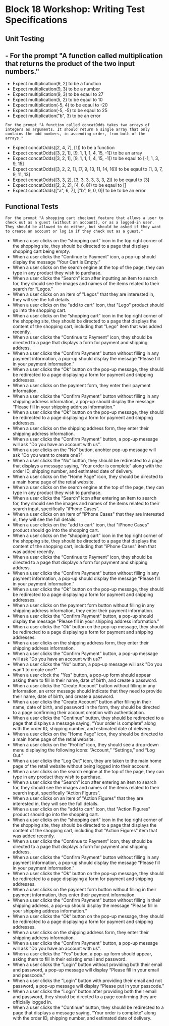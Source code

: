 # Block 18 Workshop: Writing Test Specifications

## Unit Testing

 ## - For the prompt "A function called multiplication that returns the product of the two input numbers."

* Expect multiplication(9, 2) to be a function
* Expect multiplication(9, 3) to be a number
* Expect multiplication(9, 3) to be eqaul to 27
* Expect multiplication(5, 2) to be eqaul to 10
* Expect multiplication(-5, 4) to be eqaul to -20
* Expect multiplication(-5, -5) to be eqaul to 25
* Expect multiplication("b", 3) to be an error

```
For the prompt "A function called concatOdds takes two arrays of integers as arguments. It should return a single array that only contains the odd numbers, in ascending order, from both of the arrays."
```
* Expect concatOdds([2, 4, 7], [1]) to be a function
* Expect concatOdds([3, 2, 1], [9, 1, 1, 1, 4, 15, -1]) to be an array
* Expect concatOdds([3, 2, 1], [9, 1, 1, 1, 4, 15, -1]) to be eqaul to [-1, 1, 3, 9, 15]
* Expect concatOdds([3, 2, 2, 1], [7, 9, 13, 11, 14, 16]) to be eqaul to [1, 3, 7, 9, 11, 13]
* Expect concatOdds([3, 3, 2], [3, 3, 3, 3, 3, 3, 2]) to be eqaul to [3]
* Expect concatOdds([2, 2, 2], [4, 6, 8]) to be eqaul to []
* Expect concatOdds(["a", 6, 7], ["b", 9, 0, 0]) to be to be an error


## Functional Tests
```
For the prompt "A shopping cart checkout feature that allows a user to check out as a guest (without an account), or as a logged-in user. They should be allowed to do either, but should be asked if they want to create an account or log in if they check out as a guest."
```
* When a user clicks on the “shopping cart” icon in the top right corner of the shopping site, they should be directed to a page that displays shopping cart being empty.
* When a user clicks the “Continue to Payment” icon, a pop-up should display the message “Your Cart is Empty.”
* When a user clicks on the search engine at the top of the page, they can type in any product they wish to purchase.
* When a user clicks the “Search” icon after inputting an item to search for, they should see the images and names of the items related to their search for “Legos.”
* When a user clicks on an item of "Legos" that they are interested in, they will see the full details. 
* When a user clicks on the "add to cart" icon, that "Lego" product should go into the shopping cart. 
* When a user clicks on the “shopping cart” icon in the top right corner of the shopping site, they should be directed to a page that displays the content of the shopping cart, including that "Lego" item that was added recently.
* When a user clicks the “Continue to Payment” icon, they should be directed to a page that displays a form for payment and shipping address. 
* When a user clicks the “Confirm Payment” button without filling in any payment information, a pop-up should display the message “Please fill in your payment information.” 
* When a user clicks the “Ok” button on the pop-up message, they should be redirected to a page displaying a form for payment and shipping addresses.
* When a user clicks on the payment form, they enter their payment information.
* When a user clicks the “Confirm Payment” button without filling in any shipping address information, a pop-up should display the message “Please fill in your shipping address information.” 
* When a user clicks the “Ok” button on the pop-up message, they should be redirected to a page displaying a form for payment and shipping addresses.
* When a user clicks on the shipping address form, they enter their shipping address information.
* When a user clicks the “Confirm Payment” button, a pop-up message will ask "Do you have an account with us".
* When a user clicks on the "No" button, anohter pop-up message will ask "Do you want to create one?"
* When a user clicks the “No” button, they should be redirected to a page that displays a message saying, “Your order is complete” along with the order ID, shipping number, and estimated date of delivery.
* When a user clicks on the "Home Page" icon, they should be directed to a main home page of the retial website. 
* When a user clicks on the search engine at the top of the page, they can type in any product they wish to purchase.
* When a user clicks the “Search” icon after entering an item to search for, they should see the images and names of the items related to their search input, specifically “iPhone Cases”.
* When a user clicks on an item of "iPhone Cases" that they are interested in, they will see the full details. 
* When a user clicks on the "add to cart" icon, that "iPhone Cases" product should go into the shopping cart. 
* When a user clicks on the “shopping cart” icon in the top right corner of the shopping site, they should be directed to a page that displays the content of the shopping cart, including that "iPhone Cases" item that was added recently.
* When a user clicks the “Continue to Payment” icon, they should be directed to a page that displays a form for payment and shipping address. 
* When a user clicks the “Confirm Payment” button without filling in any payment information, a pop-up should display the message “Please fill in your payment information.” 
* When a user clicks the “Ok” button on the pop-up message, they should be redirected to a page displaying a form for payment and shipping addresses.
* When a user clicks on the payment form button without filling in any shipping address information, they enter their payment information.
* When a user clicks the “Confirm Payment” button, a pop-up should display the message “Please fill in your shipping address information.” 
* When a user clicks the “Ok” button on the pop-up message, they should be redirected to a page displaying a form for payment and shipping addresses.
* When a user clicks on the shipping address form, they enter their shipping address information.
* When a user clicks the “Confirm Payment” button, a pop-up message will ask "Do you have an account with us?"
* When a user clicks the “No” button, a pop-up message will ask "Do you wan't to create one?"
* When a user clock the "Yes" button, a pop-up form should appear asking them to fill in their name, date of birth, and create a password.
* When a user clicks the “Create Account” button without filling in any information, an error message should indicate that they need to provide their name, date of birth, and create a password. 
* When a user clicks the “Create Account” button after filling in their name, date of birth, and password in the form, they should be directed to a page confirming their account creation with authentication. 
* When a user clicks the "Continue" button, they should be redirected to a page that displays a message saying, “Your order is complete” along with the order ID, shipping number, and estimated date of delivery.
* When a user clicks on the "Home Page" icon, they should be directed to a main home page of the retial website. 
* When a user clicks on the “Profile” icon, they should see a drop-down menu displaying the following icons: “Account,” “Settings,” and “Log Out.” 
* When a user clicks the “Log Out” icon, they are taken to the main home page of the retail website without being logged into their account.
* When a user clicks on the search engine at the top of the page, they can type in any product they wish to purchase.
* When a user clicks the “Search” icon after entering an item to search for, they should see the images and names of the items related to their search input, specifically “Action Figures”.
* When a user clicks on an item of "Action Figures" that they are interested in, they will see the full details. 
* When a user clicks on the "add to cart" icon, that "Action Figures" product should go into the shopping cart. 
* When a user clicks on the “shopping cart” icon in the top right corner of the shopping site, they should be directed to a page that displays the content of the shopping cart, including that "Action Figures" item that was added recently.
* When a user clicks the “Continue to Payment” icon, they should be directed to a page that displays a form for payment and shipping address. 
* When a user clicks the “Confirm Payment” button without filling in any payment information, a pop-up should display the message “Please fill in your payment information.” 
* When a user clicks the “Ok” button on the pop-up message, they should be redirected to a page displaying a form for payment and shipping addresses.
* When a user clicks on the payment form button without filling in their payment information, they enter their payment information.
* When a user clicks the “Confirm Payment” button without filling in their shipping address, a pop-up should display the message “Please fill in your shipping address information.” 
* When a user clicks the “Ok” button on the pop-up message, they should be redirected to a page displaying a form for payment and shipping addresses.
* When a user clicks on the shipping address form, they enter their shipping address information.
* When a user clicks the “Confirm Payment” button, a pop-up message will ask "Do you have an account with us".
* When a user clicks the “Yes” button, a pop-up form should appear, asking them to fill in their existing email and password.
* When a user clicks the “Login” button without providing both their email and password, a pop-up message will display “Please fill in your email and passcode.” 
* When a user clicks the “Login” button with providing their email and not password, a pop-up message will display “Please put in your passcode.” 
* When a user clicks the “Login” button after providing both their email and password, they should be directed to a page confirming they are officially logged in.
* When a user clicks the "Continue" button, they should be redirected to a page that displays a message saying, “Your order is complete” along with the order ID, shipping number, and estimated date of delivery.
